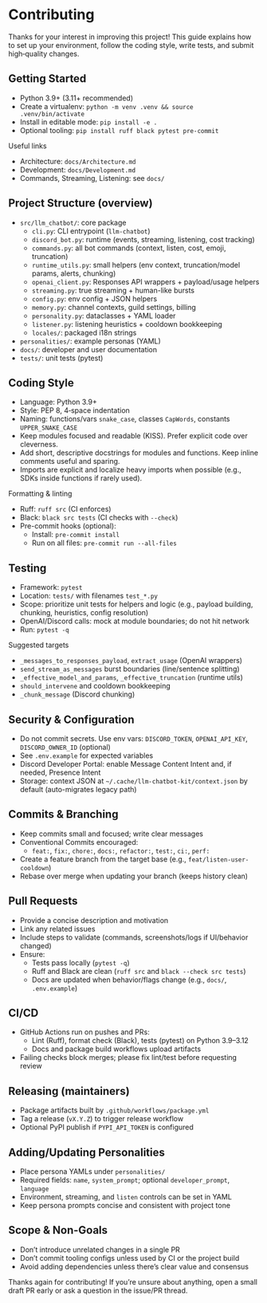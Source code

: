 # Contributing

Thanks for your interest in improving this project! This guide explains how to set up your environment, follow the coding style, write tests, and submit high‑quality changes.

## Getting Started

- Python 3.9+ (3.11+ recommended)
- Create a virtualenv: `python -m venv .venv && source .venv/bin/activate`
- Install in editable mode: `pip install -e .`
- Optional tooling: `pip install ruff black pytest pre-commit`

Useful links
- Architecture: `docs/Architecture.md`
- Development: `docs/Development.md`
- Commands, Streaming, Listening: see `docs/`

## Project Structure (overview)

- `src/llm_chatbot/`: core package
  - `cli.py`: CLI entrypoint (`llm-chatbot`)
  - `discord_bot.py`: runtime (events, streaming, listening, cost tracking)
  - `commands.py`: all bot commands (context, listen, cost, emoji, truncation)
  - `runtime_utils.py`: small helpers (env context, truncation/model params, alerts, chunking)
  - `openai_client.py`: Responses API wrappers + payload/usage helpers
  - `streaming.py`: true streaming + human-like bursts
  - `config.py`: env config + JSON helpers
  - `memory.py`: channel contexts, guild settings, billing
  - `personality.py`: dataclasses + YAML loader
  - `listener.py`: listening heuristics + cooldown bookkeeping
  - `locales/`: packaged i18n strings
- `personalities/`: example personas (YAML)
- `docs/`: developer and user documentation
- `tests/`: unit tests (pytest)

## Coding Style

- Language: Python 3.9+
- Style: PEP 8, 4‑space indentation
- Naming: functions/vars `snake_case`, classes `CapWords`, constants `UPPER_SNAKE_CASE`
- Keep modules focused and readable (KISS). Prefer explicit code over cleverness.
- Add short, descriptive docstrings for modules and functions. Keep inline comments useful and sparing.
- Imports are explicit and localize heavy imports when possible (e.g., SDKs inside functions if rarely used).

Formatting & linting
- Ruff: `ruff src` (CI enforces)
- Black: `black src tests` (CI checks with `--check`)
 - Pre-commit hooks (optional):
   - Install: `pre-commit install`
   - Run on all files: `pre-commit run --all-files`

## Testing

- Framework: `pytest`
- Location: `tests/` with filenames `test_*.py`
- Scope: prioritize unit tests for helpers and logic (e.g., payload building, chunking, heuristics, config resolution)
- OpenAI/Discord calls: mock at module boundaries; do not hit network
- Run: `pytest -q`

Suggested targets
- `_messages_to_responses_payload`, `extract_usage` (OpenAI wrappers)
- `send_stream_as_messages` burst boundaries (line/sentence splitting)
- `_effective_model_and_params`, `_effective_truncation` (runtime utils)
- `should_intervene` and cooldown bookkeeping
- `_chunk_message` (Discord chunking)

## Security & Configuration

- Do not commit secrets. Use env vars: `DISCORD_TOKEN`, `OPENAI_API_KEY`, `DISCORD_OWNER_ID` (optional)
- See `.env.example` for expected variables
- Discord Developer Portal: enable Message Content Intent and, if needed, Presence Intent
- Storage: context JSON at `~/.cache/llm-chatbot-kit/context.json` by default (auto-migrates legacy path)

## Commits & Branching

- Keep commits small and focused; write clear messages
- Conventional Commits encouraged:
  - `feat:`, `fix:`, `chore:`, `docs:`, `refactor:`, `test:`, `ci:`, `perf:`
- Create a feature branch from the target base (e.g., `feat/listen-user-cooldown`)
- Rebase over merge when updating your branch (keeps history clean)

## Pull Requests

- Provide a concise description and motivation
- Link any related issues
- Include steps to validate (commands, screenshots/logs if UI/behavior changed)
- Ensure:
  - Tests pass locally (`pytest -q`)
  - Ruff and Black are clean (`ruff src` and `black --check src tests`)
  - Docs are updated when behavior/flags change (e.g., `docs/`, `.env.example`)

## CI/CD

- GitHub Actions run on pushes and PRs:
  - Lint (Ruff), format check (Black), tests (pytest) on Python 3.9–3.12
  - Docs and package build workflows upload artifacts
- Failing checks block merges; please fix lint/test before requesting review

## Releasing (maintainers)

- Package artifacts built by `.github/workflows/package.yml`
- Tag a release (`vX.Y.Z`) to trigger release workflow
- Optional PyPI publish if `PYPI_API_TOKEN` is configured

## Adding/Updating Personalities

- Place persona YAMLs under `personalities/`
- Required fields: `name`, `system_prompt`; optional `developer_prompt`, `language`
- Environment, streaming, and `listen` controls can be set in YAML
- Keep persona prompts concise and consistent with project tone

## Scope & Non-Goals

- Don’t introduce unrelated changes in a single PR
- Don’t commit tooling configs unless used by CI or the project build
- Avoid adding dependencies unless there’s clear value and consensus

Thanks again for contributing! If you’re unsure about anything, open a small draft PR early or ask a question in the issue/PR thread.

